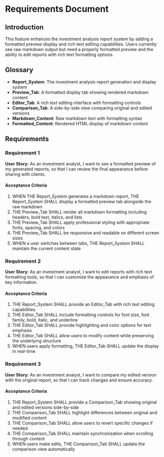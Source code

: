 # Requirements Document

## Introduction

This feature enhances the investment analysis report system by adding a formatted preview display and rich text editing capabilities. Users currently see raw markdown output but need a properly formatted preview and the ability to edit reports with rich text formatting options.

## Glossary

- **Report_System**: The investment analysis report generation and display system
- **Preview_Tab**: A formatted display tab showing rendered markdown content
- **Editor_Tab**: A rich text editing interface with formatting controls
- **Comparison_Tab**: A side-by-side view comparing original and edited versions
- **Markdown_Content**: Raw markdown text with formatting syntax
- **Formatted_Content**: Rendered HTML display of markdown content

## Requirements

### Requirement 1

**User Story:** As an investment analyst, I want to see a formatted preview of my generated reports, so that I can review the final appearance before sharing with clients.

#### Acceptance Criteria

1. WHEN THE Report_System generates a markdown report, THE Report_System SHALL display a formatted preview tab alongside the raw markdown
2. THE Preview_Tab SHALL render all markdown formatting including headers, bold text, italics, and lists
3. THE Preview_Tab SHALL apply professional styling with appropriate fonts, spacing, and colors
4. THE Preview_Tab SHALL be responsive and readable on different screen sizes
5. WHEN a user switches between tabs, THE Report_System SHALL maintain the current content state

### Requirement 2

**User Story:** As an investment analyst, I want to edit reports with rich text formatting tools, so that I can customize the appearance and emphasis of key information.

#### Acceptance Criteria

1. THE Report_System SHALL provide an Editor_Tab with rich text editing capabilities
2. THE Editor_Tab SHALL include formatting controls for font size, font family, bold, italic, and underline
3. THE Editor_Tab SHALL provide highlighting and color options for text emphasis
4. THE Editor_Tab SHALL allow users to modify content while preserving the underlying structure
5. WHEN users apply formatting, THE Editor_Tab SHALL update the display in real-time

### Requirement 3

**User Story:** As an investment analyst, I want to compare my edited version with the original report, so that I can track changes and ensure accuracy.

#### Acceptance Criteria

1. THE Report_System SHALL provide a Comparison_Tab showing original and edited versions side-by-side
2. THE Comparison_Tab SHALL highlight differences between original and modified content
3. THE Comparison_Tab SHALL allow users to revert specific changes if needed
4. THE Comparison_Tab SHALL maintain synchronization when scrolling through content
5. WHEN users make edits, THE Comparison_Tab SHALL update the comparison view automatically